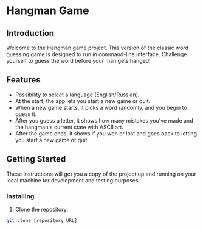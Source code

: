 # Hangman Game

## Introduction
Welcome to the Hangman game project. This version of the classic word guessing game is designed to run in command-line interface. Challenge yourself to guess the word before your man gets hanged!

## Features
- Possibility to select a language (English/Russian).
- At the start, the app lets you start a new game or quit.
- When a new game starts, it picks a word randomly, and you begin to guess it.
- After you guess a letter, it shows how many mistakes you've made and the hangman's current state with ASCII art.
- After the game ends, it shows if you won or lost and goes back to letting you start a new game or quit.


## Getting Started
These instructions will get you a copy of the project up and running on your local machine for development and testing purposes.

### Installing
1. Clone the repository:
```bash
git clone [repository URL]

